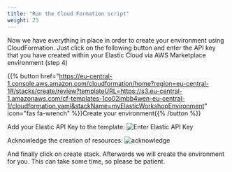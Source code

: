 ```yaml
---
title: "Run the Cloud Formation script"
weight: 23
---
```


Now we have everything in place in order to create your environment using CloudFormation. 
Just click on the following button and enter the API key that you have created within your Elastic Cloud via AWS Marketplace environment (step 4)

{{% button href="https://eu-central-1.console.aws.amazon.com/cloudformation/home?region=eu-central-1#/stacks/create/review?templateURL=https://s3.eu-central-1.amazonaws.com/cf-templates-1co02imbb4wen-eu-central-1/cloudformation.yaml&stackName=myElasticWorkshopEnvironment" icon="fas fa-wrench" %}}Create your environment{{% /button %}}

Add your Elastic API Key to the template:
![Enter Elastic API Key](/images/CloudFormation-Stack.png)

Acknowledge the creation of resources:
![acknowledge](/images/acknowledge.png)

And finally click on create stack. Afterwards we will create the environment for you. This can take some time, so please be patient.


